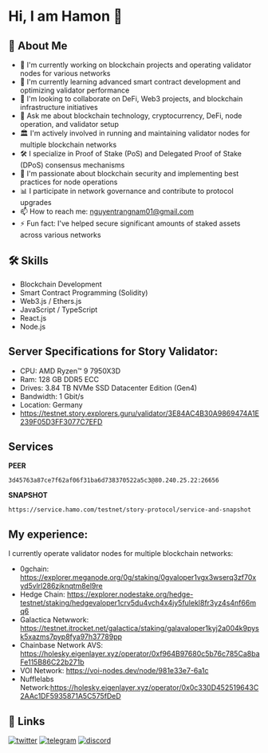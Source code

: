 # Hi, I am Hamon 👋
## 🚀 About Me
- 🔭 I'm currently working on blockchain projects and operating validator nodes for various networks
- 🌱 I'm currently learning advanced smart contract development and optimizing validator performance
- 👯 I'm looking to collaborate on DeFi, Web3 projects, and blockchain infrastructure initiatives
- 💬 Ask me about blockchain technology, cryptocurrency, DeFi, node operation, and validator setup
- 🏛️ I'm actively involved in running and maintaining validator nodes for multiple blockchain networks
- 🛠️ I specialize in Proof of Stake (PoS) and Delegated Proof of Stake (DPoS) consensus mechanisms
- 🔐 I'm passionate about blockchain security and implementing best practices for node operations
- 📊 I participate in network governance and contribute to protocol upgrades
- 📫 How to reach me: nguyentrangnam01@gmail.com
- ⚡ Fun fact: I've helped secure significant amounts of staked assets across various networks

## 🛠 Skills
- Blockchain Development
- Smart Contract Programming (Solidity)
- Web3.js / Ethers.js
- JavaScript / TypeScript
- React.js
- Node.js

## Server Specifications for Story Validator:

- CPU: AMD Ryzen™ 9 7950X3D
- Ram: 128 GB DDR5 ECC
- Drives: 3.84 TB NVMe SSD Datacenter Edition (Gen4)
- Bandwidth: 1 Gbit/s
- Location: Germany
- https://testnet.story.explorers.guru/validator/3E84AC4B30A9869474A1E239F05D3FF3077C7EFD

## Services

  **PEER**

  ```
  3d45763a87ce7f62af06f31ba6d738370522a5c3@80.240.25.22:26656
  ```

  **SNAPSHOT**
  
  ```
  https://service.hamo.com/testnet/story-protocol/service-and-snapshot
  ```
## My experience:
I currently operate validator nodes for multiple blockchain networks:

- 0gchain: https://explorer.meganode.org/0g/staking/0gvaloper1vgx3wserq3zf70xyd5vlrl286zjknqtm8el9re
- Hedge Chain: https://explorer.nodestake.org/hedge-testnet/staking/hedgevaloper1crv5du4vch4x4jy5fulekl8fr3yz4s4nf66mq6 
- Galactica Netwwork: https://testnet.itrocket.net/galactica/staking/galavaloper1kyj2a004k9pysk5xazms7pyp8fya97h37789pp
- Chainbase Network AVS: https://holesky.eigenlayer.xyz/operator/0xf964B97680c5b76c785Ca8baFe115B86C22b271b
- VOI Network: https://voi-nodes.dev/node/981e33e7-6a1c
- Nufflelabs Network:https://holesky.eigenlayer.xyz/operator/0x0c330D452519643C2AAc1DF5935871A5C575fDeD


## 🔗 Links
[![twitter](https://img.shields.io/badge/twitter-1DA1F2?style=for-the-badge&logo=twitter&logoColor=white)](https://x.com/dramapika)
[![telegram](https://img.shields.io/badge/telegram-2CA5E0?style=for-the-badge&logo=telegram&logoColor=white)](https://t.me/rachelng01)
[![discord](https://img.shields.io/badge/discord-7289DA?style=for-the-badge&logo=discord&logoColor=white)]([https://discordapp.com/users/597430737440079883](https://discordapp.com/users/1218507746480099398))





  
